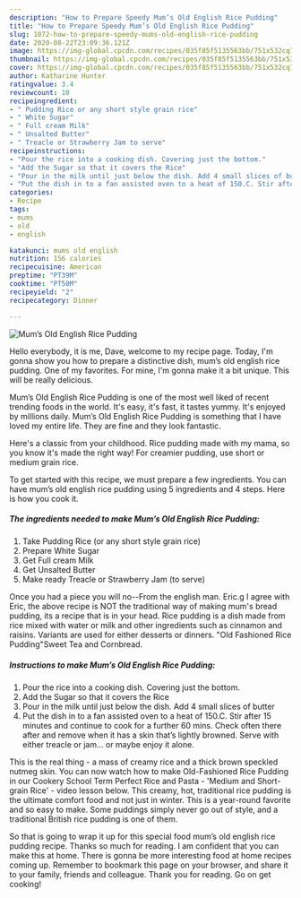 ```yaml
---
description: "How to Prepare Speedy Mum’s Old English Rice Pudding"
title: "How to Prepare Speedy Mum’s Old English Rice Pudding"
slug: 1072-how-to-prepare-speedy-mums-old-english-rice-pudding
date: 2020-08-22T23:09:36.121Z
image: https://img-global.cpcdn.com/recipes/035f85f5135563bb/751x532cq70/mums-old-english-rice-pudding-recipe-main-photo.jpg
thumbnail: https://img-global.cpcdn.com/recipes/035f85f5135563bb/751x532cq70/mums-old-english-rice-pudding-recipe-main-photo.jpg
cover: https://img-global.cpcdn.com/recipes/035f85f5135563bb/751x532cq70/mums-old-english-rice-pudding-recipe-main-photo.jpg
author: Katharine Hunter
ratingvalue: 3.4
reviewcount: 10
recipeingredient:
- " Pudding Rice or any short style grain rice"
- " White Sugar"
- " Full cream Milk"
- " Unsalted Butter"
- " Treacle or Strawberry Jam to serve"
recipeinstructions:
- "Pour the rice into a cooking dish. Covering just the bottom."
- "Add the Sugar so that it covers the Rice"
- "Pour in the milk until just below the dish. Add 4 small slices of butter"
- "Put the dish in to a fan assisted oven to a heat of 150.C. Stir after 15 minutes and continue to cook for a further 60 mins. Check often there after and remove when it has a skin that’s lightly browned. Serve with either treacle or jam... or maybe enjoy it alone."
categories:
- Recipe
tags:
- mums
- old
- english

katakunci: mums old english 
nutrition: 156 calories
recipecuisine: American
preptime: "PT39M"
cooktime: "PT50M"
recipeyield: "2"
recipecategory: Dinner

---
```



![Mum’s Old English Rice Pudding](https://img-global.cpcdn.com/recipes/035f85f5135563bb/751x532cq70/mums-old-english-rice-pudding-recipe-main-photo.jpg)

Hello everybody, it is me, Dave, welcome to my recipe page. Today, I'm gonna show you how to prepare a distinctive dish, mum’s old english rice pudding. One of my favorites. For mine, I'm gonna make it a bit unique. This will be really delicious.

Mum’s Old English Rice Pudding is one of the most well liked of recent trending foods in the world. It's easy, it's fast, it tastes yummy. It's enjoyed by millions daily. Mum’s Old English Rice Pudding is something that I have loved my entire life. They are fine and they look fantastic.

Here&#39;s a classic from your childhood. Rice pudding made with my mama, so you know it&#39;s made the right way! For creamier pudding, use short or medium grain rice.


To get started with this recipe, we must prepare a few ingredients. You can have mum’s old english rice pudding using 5 ingredients and 4 steps. Here is how you cook it.

<!--inarticleads1-->

##### The ingredients needed to make Mum’s Old English Rice Pudding:

1. Take  Pudding Rice (or any short style grain rice)
1. Prepare  White Sugar
1. Get  Full cream Milk
1. Get  Unsalted Butter
1. Make ready  Treacle or Strawberry Jam (to serve)


Once you had a piece you will no--From the english man. Eric.g I agree with Eric, the above recipe is NOT the traditional way of making mum&#39;s bread pudding, its a recipe that is in your head. Rice pudding is a dish made from rice mixed with water or milk and other ingredients such as cinnamon and raisins. Variants are used for either desserts or dinners. &#34;Old Fashioned Rice Pudding&#34;Sweet Tea and Cornbread. 

<!--inarticleads2-->

##### Instructions to make Mum’s Old English Rice Pudding:

1. Pour the rice into a cooking dish. Covering just the bottom.
1. Add the Sugar so that it covers the Rice
1. Pour in the milk until just below the dish. Add 4 small slices of butter
1. Put the dish in to a fan assisted oven to a heat of 150.C. Stir after 15 minutes and continue to cook for a further 60 mins. Check often there after and remove when it has a skin that’s lightly browned. Serve with either treacle or jam... or maybe enjoy it alone.


This is the real thing - a mass of creamy rice and a thick brown speckled nutmeg skin. You can now watch how to make Old-Fashioned Rice Pudding in our Cookery School Term Perfect Rice and Pasta - &#39;Medium and Short-grain Rice&#39; - video lesson below. This creamy, hot, traditional rice pudding is the ultimate comfort food and not just in winter. This is a year-round favorite and so easy to make. Some puddings simply never go out of style, and a traditional British rice pudding is one of them. 

So that is going to wrap it up for this special food mum’s old english rice pudding recipe. Thanks so much for reading. I am confident that you can make this at home. There is gonna be more interesting food at home recipes coming up. Remember to bookmark this page on your browser, and share it to your family, friends and colleague. Thank you for reading. Go on get cooking!
